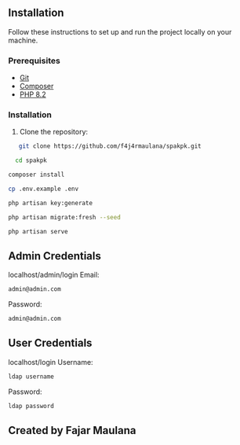## Installation

Follow these instructions to set up and run the project locally on your machine.

### Prerequisites

- [Git](https://git-scm.com/)
- [Composer](https://getcomposer.org/)
- [PHP 8.2](https://www.php.net/releases/8.2/en.php)

### Installation

1. Clone the repository:

```bash
   git clone https://github.com/f4j4rmaulana/spakpk.git
```
 ```bash
   cd spakpk
```

 ```bash
composer install
```
 ```bash
cp .env.example .env
```
```bash
php artisan key:generate
 ```
 ```bash
 php artisan migrate:fresh --seed
```
 ```bash
 php artisan serve
```

## Admin Credentials
localhost/admin/login
Email: 
```bash 
admin@admin.com
```
Password: 
```bash
admin@admin.com
```

## User Credentials
localhost/login
Username: 
```bash 
ldap username
```
Password: 
```bash
ldap password
```

## Created by Fajar Maulana
